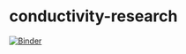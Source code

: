 # conductivity-research

[![Binder](http://mybinder.org/badge.svg)](http://mybinder.org/repo/p-v-o-s/conductivity-research)

